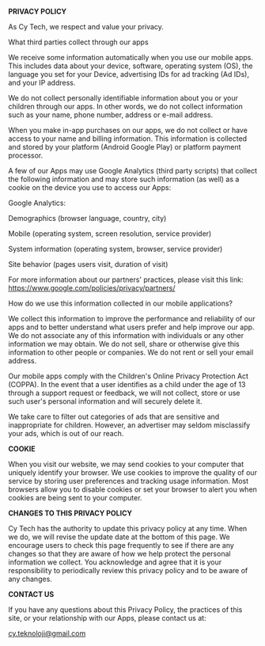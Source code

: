 **PRIVACY POLICY**

As Cy Tech, we respect and value your privacy.

What third parties collect through our apps

We receive some information automatically when you use our mobile apps.
This includes data about your device, software, operating system (OS),
the language you set for your Device, advertising IDs for ad tracking
(Ad IDs), and your IP address.

We do not collect personally identifiable information about you or your
children through our apps. In other words, we do not collect information
such as your name, phone number, address or e-mail address.

When you make in-app purchases on our apps, we do not collect or have
access to your name and billing information. This information is
collected and stored by your platform (Android Google Play) or platform
payment processor.

A few of our Apps may use Google Analytics (third party scripts) that
collect the following information and may store such information (as
well) as a cookie on the device you use to access our Apps:

Google Analytics:

Demographics (browser language, country, city)

Mobile (operating system, screen resolution, service provider)

System information (operating system, browser, service provider)

Site behavior (pages users visit, duration of visit)

For more information about our partners\' practices, please visit this
link: https://www.google.com/policies/privacy/partners/

How do we use this information collected in our mobile applications?

We collect this information to improve the performance and reliability
of our apps and to better understand what users prefer and help improve
our app. We do not associate any of this information with individuals or
any other information we may obtain. We do not sell, share or otherwise
give this information to other people or companies. We do not rent or
sell your email address.

Our mobile apps comply with the Children\'s Online Privacy Protection
Act (COPPA). In the event that a user identifies as a child under the
age of 13 through a support request or feedback, we will not collect,
store or use such user\'s personal information and will securely delete
it.

We take care to filter out categories of ads that are sensitive and
inappropriate for children. However, an advertiser may seldom
misclassify your ads, which is out of our reach.

**COOKIE**

When you visit our website, we may send cookies to your computer that
uniquely identify your browser. We use cookies to improve the quality of
our service by storing user preferences and tracking usage information.
Most browsers allow you to disable cookies or set your browser to alert
you when cookies are being sent to your computer.

**CHANGES TO THIS PRIVACY POLICY**

Cy Tech has the authority to update this privacy policy at any time.
When we do, we will revise the update date at the bottom of this page.
We encourage users to check this page frequently to see if there are any
changes so that they are aware of how we help protect the personal
information we collect. You acknowledge and agree that it is your
responsibility to periodically review this privacy policy and to be
aware of any changes.

**CONTACT US**

If you have any questions about this Privacy Policy, the practices of
this site, or your relationship with our Apps, please contact us at:

cy.teknoloji@gmail.com
